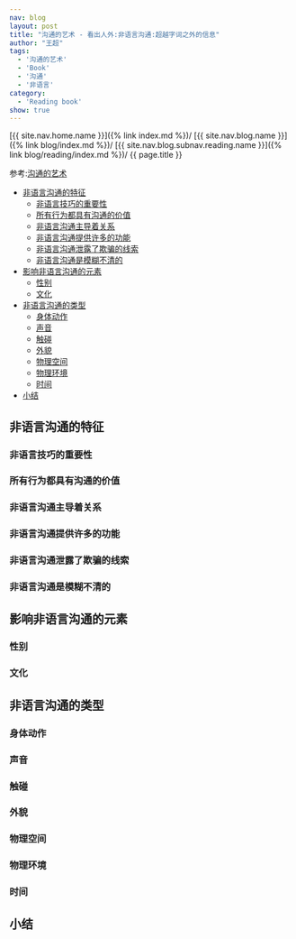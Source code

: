 ```yaml
---
nav: blog
layout: post
title: "沟通的艺术 - 看出人外:非语言沟通:超越字词之外的信息"
author: "王超"
tags:
  - '沟通的艺术'
  - 'Book'
  - '沟通'
  - '非语言'
category:
  - 'Reading book'
show: true
---
```


[{{ site.nav.home.name }}]({% link index.md %})/
[{{ site.nav.blog.name }}]({% link blog/index.md %})/
[{{ site.nav.blog.subnav.reading.name }}]({% link blog/reading/index.md %})/
{{ page.title }}

参考:[沟通的艺术](https://book.douban.com/subject/26275861/)

- [非语言沟通的特征](#非语言沟通的特征)
  - [非语言技巧的重要性](#非语言技巧的重要性)
  - [所有行为都具有沟通的价值](#所有行为都具有沟通的价值)
  - [非语言沟通主导着关系](#非语言沟通主导着关系)
  - [非语言沟通提供许多的功能](#非语言沟通提供许多的功能)
  - [非语言沟通泄露了欺骗的线索](#非语言沟通泄露了欺骗的线索)
  - [非语言沟通是模糊不清的](#非语言沟通是模糊不清的)
- [影响非语言沟通的元素](#影响非语言沟通的元素)
  - [性别](#性别)
  - [文化](#文化)
- [非语言沟通的类型](#非语言沟通的类型)
  - [身体动作](#身体动作)
  - [声音](#声音)
  - [触碰](#触碰)
  - [外貌](#外貌)
  - [物理空间](#物理空间)
  - [物理环境](#物理环境)
  - [时间](#时间)
- [小结](#小结)

<span id="非语言沟通的特征"></span>

## 非语言沟通的特征

<span id="非语言技巧的重要性"></span>

### 非语言技巧的重要性

<span id="所有行为都具有沟通的价值"></span>

### 所有行为都具有沟通的价值

<span id="非语言沟通主导着关系"></span>

### 非语言沟通主导着关系

<span id="非语言沟通提供许多的功能"></span>

### 非语言沟通提供许多的功能

<span id="非语言沟通泄露了欺骗的线索"></span>

### 非语言沟通泄露了欺骗的线索

<span id="非语言沟通是模糊不清的"></span>

### 非语言沟通是模糊不清的

<span id="影响非语言沟通的元素"></span>

## 影响非语言沟通的元素

<span id="性别"></span>

### 性别

<span id="文化"></span>

### 文化

<span id="非语言沟通的类型"></span>

## 非语言沟通的类型

<span id="身体动作"></span>

### 身体动作

<span id="声音"></span>

### 声音

<span id="触碰"></span>

### 触碰

<span id="外貌"></span>

### 外貌

<span id="物理空间"></span>

### 物理空间

<span id="物理环境"></span>

### 物理环境

<span id="时间"></span>

### 时间

<span id="小结"></span>

## 小结
